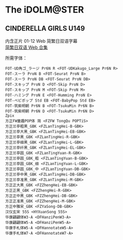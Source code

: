 # The iDOLM@STER

## CINDERELLA GIRLS U149

内含正片 01-12 Web 简繁日双语字幕  
[简繁日双语 Web 合集](https://github.com/Nekomoekissaten-SUB/Nekomoekissaten-Storage/releases/download/subtitle_pkg/IMS_U149_Web_JPCH.7z)

所需字体：
```
FOT-UD角ゴ_ラージ Pr6N R <FOT-UDKakugo_Large Pr6N R>
FOT-スーラ ProN B <FOT-Seurat ProN B>
FOT-スーラ ProN DB <FOT-Seurat ProN DB>
FOT-スキップ ProN D <FOT-Skip ProN D>
FOT-スキップ ProN M <FOT-Skip ProN M>
FOT-ハミング ProN E <FOT-Humming ProN E>
FOT-ベビポップ Std EB <FOT-BabyPop Std EB>
FOT-筑紫明朝 Pr6N B <FOT-TsukuMin Pr6N B>
FOT-筑紫明朝 Pr6N D <FOT-TsukuMin Pr6N D>
Zpix
方正FW童趣POP体 简 <FZFW TongQu POPTiS>
方正兰亭粗黑_GBK <FZLanTingHei-B-GBK>
方正兰亭大黑_GBK <FZLanTingHei-EB-GBK>
方正兰亭黑_GBK <FZLanTingHei-R-GBK>
方正兰亭细黑_GBK <FZLanTingHei-L-GBK>
方正兰亭纤黑_GBK <FZLanTingHei-EL-GBK>
方正兰亭圆_GBK <FZLanTingYuan-R-GBK>
方正兰亭圆_GBK_粗 <FZLanTingYuan-B-GBK>
方正兰亭圆_GBK_细 <FZLanTingYuan-L-GBK>
方正兰亭圆_GBK_中 <FZLanTingYuan-DB-GBK>
方正兰亭中黑_GBK <FZLanTingHei-DB-GBK>
方正兰亭准黑_GBK <FZLanTingHei-M-GBK>
方正正大黑_GBK <FZZhengHei-EB-GBK>
方正正黑_GBK <FZZhengHei-R-GBK>
方正正中黑_GBK <FZZhengHei-DB-GBK>
方正正准黑_GBK <FZZhengHei-M-GBK>
方正中雅宋_GBK <FZYaSong-DB-GBK>
汉仪玄宋 55S <HYXuanSong 55S>
华康翩翩体W3-A <DFHanziPenW3-A>
华康翩翩体W5-A <DFHanziPenW5-A>
华康手札体W5-A <DFHannotateW5-A>
华康手札体W7-A <DFHannotateW7-A>
```
